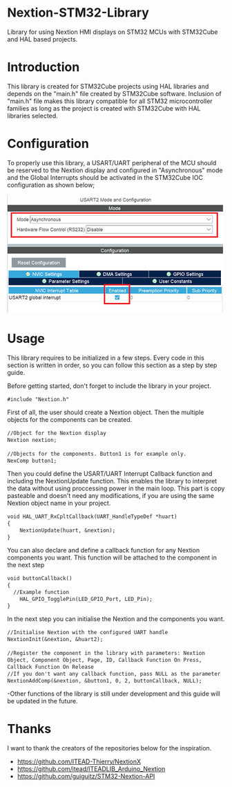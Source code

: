 # Nextion-STM32-Library
Library for using Nextion HMI displays on STM32 MCUs with STM32Cube and HAL based projects. 

# Introduction
This library is created for STM32Cube projects using HAL libraries and depends on the "main.h" file created by STM32Cube software. Inclusion of "main.h" file makes this library compatible for all STM32 microcontroller families as long as the project is created with STM32Cube with HAL libraries selected. 

# Configuration
To properly use this library, a USART/UART peripheral of the MCU should be reserved to the Nextion display and configured in "Asynchronous" mode and the Global Interrupts should be activated in the STM32Cube IOC configuration as shown below;

![](img/USARTConfig.png)
# Usage

This library requires to be initialized in a few steps. Every code in this section is written in order, so you can follow this section as a step by step guide. 

Before getting started, don't forget to include the library in your project.
```
#include "Nextion.h"
```


First of all, the user should create a Nextion object. Then the multiple objects for the components can be created. 
```
//Object for the Nextion display
Nextion nextion;

//Objects for the components. Button1 is for example only. 
NexComp button1;
```


Then you could define the USART/UART Interrupt Callback function and including the NextionUpdate function. This enables the library to interpret the data without using proccessing power in the main loop. This part is copy pasteable and doesn't need any modifications, if you are using the same Nextion object name in your project. 
```
void HAL_UART_RxCpltCallback(UART_HandleTypeDef *huart)
{
	NextionUpdate(huart, &nextion);
}
```


You can also declare and define a callback function for any Nextion components you want. This function will be attached to the component in the next step
```
void buttonCallback()
{
  //Example function
	HAL_GPIO_TogglePin(LED_GPIO_Port, LED_Pin);
}
```


In the next step you can initialise the Nextion and the components you want. 
```
//Initialise Nextion with the configured UART handle
NextionInit(&nextion, &huart2);

//Register the component in the library with parameters: Nextion Object, Component Object, Page, ID, Callback Function On Press, Callback Function On Release
//If you don't want any callback function, pass NULL as the parameter 
NextionAddComp(&nextion, &button1, 0, 2, buttonCallback, NULL);
```

-Other functions of the library is still under development and this guide will be updated in the future. 

# Thanks
I want to thank the creators of the repositories below for the inspiration. 

- https://github.com/ITEAD-Thierry/NextionX
- https://github.com/itead/ITEADLIB_Arduino_Nextion
- https://github.com/guiguitz/STM32-Nextion-API
